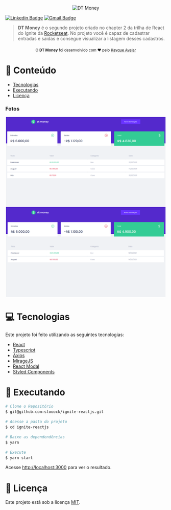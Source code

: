 <p align="center">
   <img src="https://raw.githubusercontent.com/slooock/ignite-reactjs/d1a0df3ad30c1af6658b9bf91056bc13d7b32d52/02-dtmoney/src/assets/logo.svg" alt="DT Money" width="280"/>
</p>

[![Linkedin Badge](https://img.shields.io/badge/-Kayque%20Avelar-6633cc?style=flat-square&logo=Linkedin&logoColor=white&link=https://www.linkedin.com/in/slooock/)](https://www.linkedin.com/in/slooock/)
[![Gmail Badge](https://img.shields.io/badge/-kayque.avelar@gmail.com-6633cc?style=flat-square&logo=Gmail&logoColor=white&link=mailto:kayque.avelar@gmail.com)](mailto:kayque.avelar@gmail.com)

> <b>DT Money</b> é o segundo projeto criado no chapter 2 da trilha de React do Ignite da [Rocketseat](https://github.com/Rocketseat). No projeto você é capaz de cadastrar entradas e saidas e consegue visualizar a listagem desses cadastros.

<div align="center">
  <sub>O <strong>DT Money</strong> foi desenvolvido com ❤︎ pelo
    <a href="https://github.com/slooock">Kayque Avelar</a>
  </sub>
</div>

# :pushpin: Conteúdo

- [Tecnologias](#computer-tecnologias)
- [Executando](#construction_worker-executando)
- [Licença](#closed_book-licença)

### Fotos

<div align="center">
  <img src="https://raw.githubusercontent.com/slooock/ignite-reactjs/master/src/assets/previews/preview1.png" width="500px" />
  <img src="https://raw.githubusercontent.com/slooock/ignite-reactjs/master/src/assets/previews/preview2.gif" width="500px" />
</div>

# :computer: Tecnologias

Este projeto foi feito utilizando as seguintes tecnologias:

- [React](https://reactjs.org/)
- [Typescript](https://www.typescriptlang.org/)
- [Axios](https://github.com/axios/axios)
- [MirageJS](https://miragejs.com/)
- [React Modal](https://github.com/reactjs/react-modal)
- [Styled Components](https://github.com/styled-components/styled-components)

# :construction_worker: Executando

```bash
# Clone o Repositório
$ git@github.com:slooock/ignite-reactjs.git
```

```bash
# Acesse a pasta do projeto
$ cd ignite-reactjs
```

```bash
# Baixe as dependendências
$ yarn
```

```bash
# Execute
$ yarn start
```

Acesse <http://localhost:3000> para ver o resultado.

# :closed_book: Licença

Este projeto está sob a licença [MIT](./LICENSE).
